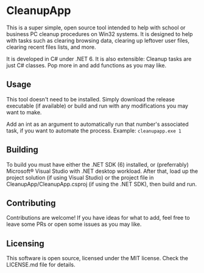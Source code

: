 # CleanupApp

This is a super simple, open source tool intended to help with school or business PC cleanup procedures on Win32 systems. It is designed to help with tasks such as clearing browsing data, clearing up leftover user files, clearing recent files lists, and more.

It is developed in C# under .NET 6. It is also extensible: Cleanup tasks are just C# classes. Pop more in and add functions as you may like.

## Usage

This tool doesn't need to be installed. Simply download the release executable (if available) or build and run with any modifications you may want to make.

Add an int as an argument to automatically run that number's associated task, if you want to automate the process. Example: `cleanupapp.exe 1`

## Building

To build you must have either the .NET SDK (6) installed, or (preferrably) Microsoft® Visual Studio with .NET desktop workload. After that, load up the project solution (if using Visual Studio) or the project file in CleanupApp/CleanupApp.csproj (if using the .NET SDK), then build and run.

## Contributing

Contributions are welcome! If you have ideas for what to add, feel free to leave some PRs or open some issues as you may like.

## Licensing

This software is open source, licensed under the MIT license. Check the LICENSE.md file for details.